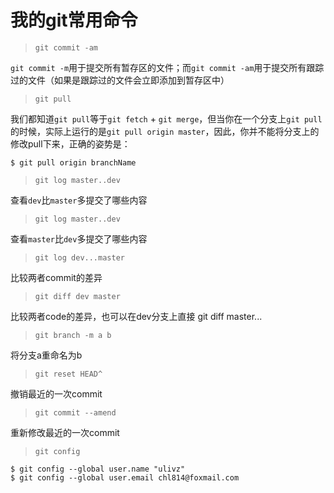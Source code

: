 # 我的git常用命令

> `git commit -am`

`git commit -m`用于提交所有暂存区的文件；而`git commit -am`用于提交所有跟踪过的文件（如果是跟踪过的文件会立即添加到暂存区中）



> `git pull`


我们都知道`git pull`等于`git fetch` + `git merge`，但当你在一个分支上`git pull`的时候，实际上运行的是`git pull origin master`，因此，你并不能将分支上的修改pull下来，正确的姿势是：

    $ git pull origin branchName
   

> `git log master..dev`

查看`dev`比`master`多提交了哪些内容
     
    
> `git log master..dev`

查看`master`比`dev`多提交了哪些内容
    
    
> `git log dev...master`    

比较两者commit的差异
   
    
> `git diff dev master`
    
比较两者code的差异，也可以在dev分支上直接 git diff master...
    
    
> `git branch -m a b`
    
将分支a重命名为b

> `git reset HEAD^`

撤销最近的一次commit

> `git commit --amend`

重新修改最近的一次commit

> `git config`

    $ git config --global user.name "ulivz"
    $ git config --global user.email chl814@foxmail.com
    
    
    
    



